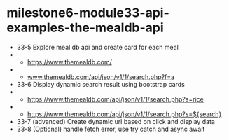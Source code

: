 # milestone6-module33-api-examples-the-mealdb-api

- 33-5 Explore meal db api and create card for each meal
- - https://www.themealdb.com/
- - www.themealdb.com/api/json/v1/1/search.php?f=a
- 33-6 Display dynamic search result using bootstrap cards
- - https://www.themealdb.com/api/json/v1/1/search.php?s=rice
- - https://www.themealdb.com/api/json/v1/1/search.php?s=${search}
- 33-7 (advanced) Create dynamic url based on click and display data
- 33-8 (Optional) handle fetch error, use try catch and async await

